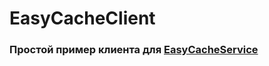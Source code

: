 # EasyCacheClient

### Простой пример клиента для [EasyCacheService](https://github.com/savrasov4dev/EasyCacheService)